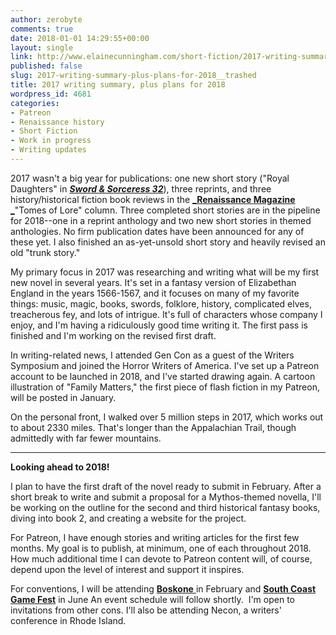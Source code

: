 ```yaml
---
author: zerobyte
comments: true
date: 2018-01-01 14:29:55+00:00
layout: single
link: http://www.elainecunningham.com/short-fiction/2017-writing-summary-plus-plans-for-2018__trashed/
published: false
slug: 2017-writing-summary-plus-plans-for-2018__trashed
title: 2017 writing summary, plus plans for 2018
wordpress_id: 4681
categories:
- Patreon
- Renaissance history
- Short Fiction
- Work in progress
- Writing updates
---
```


2017 wasn't a big year for publications: one new short story ("Royal Daughters" in [**_Sword & Sorceress 32_**](https://www.amazon.com/Sword-Sorceress-32-Elisabeth-Waters-ebook/dp/B074L4MMTB/ref=sr_1_1?ie=UTF8&qid=1514906864&sr=8-1&keywords=sword+and+sorceress+32)), three reprints, and three history/historical fiction book reviews in the **[_Renaissance Magazine _](https://renaissancemagazine.com)**"Tomes of Lore" column. Three completed short stories are in the pipeline for 2018--one in a reprint anthology and two new short stories in themed anthologies. No firm publication dates have been announced for any of these yet. I also finished an as-yet-unsold short story and heavily revised an old "trunk story."

My primary focus in 2017 was researching and writing what will be my first new novel in several years. It's set in a fantasy version of Elizabethan England in the years 1566-1567, and it focuses on many of my favorite things: music, magic, books, swords, folklore, history, complicated elves, treacherous fey, and lots of intrigue. It's full of characters whose company I enjoy, and I'm having a ridiculously good time writing it. The first pass is finished and I'm working on the revised first draft. 

In writing-related news, I attended Gen Con as a guest of the Writers Symposium and joined the Horror Writers of America. I've set up a Patreon account to be launched in 2018, and I've started drawing again. A cartoon illustration of "Family Matters," the first piece of flash fiction in my Patreon, will be posted in January.

On the personal front, I walked over 5 million steps in 2017, which works out to about 2330 miles. That's longer than the Appalachian Trail, though admittedly with far fewer mountains.



* * *



**Looking ahead to 2018!**

I plan to have the first draft of the novel ready to submit in February. After a short break to write and submit a proposal for a Mythos-themed novella, I'll be working on the outline for the second and third historical fantasy books, diving into book 2, and creating a website for the project.

For Patreon, I have enough stories and writing articles for the first few months. My goal is to publish, at minimum, one of each throughout 2018. How much additional time I can devote to Patreon content will, of course, depend upon the level of interest and support it inspires.

For conventions, I will be attending [**Boskone** ](http://www.boskone.org)in February and [**South Coast Game Fest**](https://tabletop.events/conventions/south-coast-game-fest-2018) in June An event schedule will follow shortly.  I'm open to invitations from other cons. I'll also be attending Necon, a writers' conference in Rhode Island.
